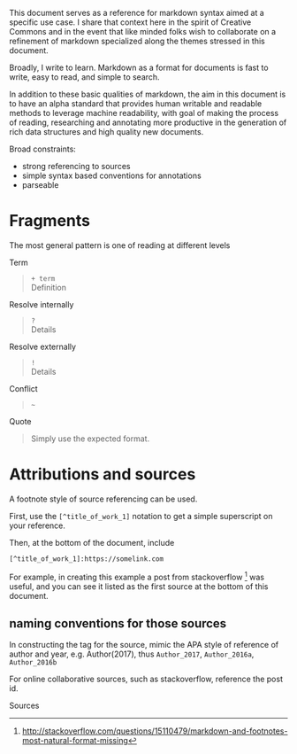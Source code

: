 This document serves as a reference for markdown syntax aimed at a specific use case. I share that context here in the spirit of Creative Commons and in the event that like minded folks wish to collaborate on a refinement of markdown specialized along the themes stressed in this document.

Broadly, I write to learn. Markdown as a format for documents is fast to write, easy to read, and simple to search.

In addition to these basic qualities of markdown, the aim in this document is to have an alpha standard that provides human writable and readable methods to leverage machine readability, with goal of making the process of reading, researching and annotating more productive in the generation of rich data structures and high quality new documents.

Broad constraints:

* strong referencing to sources
* simple syntax based conventions for annotations
* parseable

# Fragments

The most general pattern is one of reading at different levels

Term

> `+ term`  
> Definition

Resolve internally

> `?`  
> Details

Resolve externally

> `!`  
>Details

Conflict

> `~`

Quote

> Simply use the expected format.





# Attributions and sources

A footnote style of source referencing can be used.

First, use the `[^title_of_work_1]` notation to get a simple superscript on your reference.

Then, at the bottom of the document, include

`[^title_of_work_1]:https://somelink.com`

For example, in creating this example a post from stackoverflow [^stackoverflow_15110479] was useful, and you can see it listed as the first source at the bottom of this document.

## naming conventions for those sources

In constructing the tag for the source, mimic the APA style of reference of author and year, e.g. Author(2017), thus `Author_2017`, `Author_2016a`, `Author_2016b`

For online collaborative sources, such as stackoverflow, reference the post id.

Sources

[^stackoverflow_15110479]: http://stackoverflow.com/questions/15110479/markdown-and-footnotes-most-natural-format-missing
